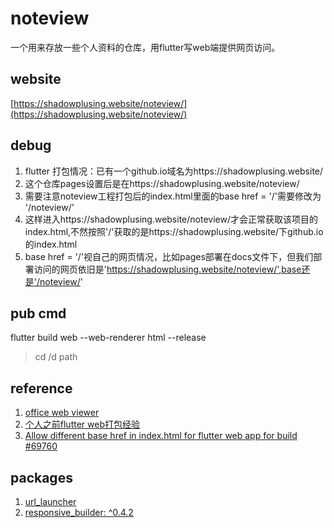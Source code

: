 # noteview
一个用来存放一些个人资料的仓库，用flutter写web端提供网页访问。

## website
[https://shadowplusing.website/noteview/](https://shadowplusing.website/noteview/)

## debug
1. flutter 打包情况：已有一个github.io域名为https://shadowplusing.website/
2. 这个仓库pages设置后是在https://shadowplusing.website/noteview/
3. 需要注意noteview工程打包后的index.html里面的base href = '/'需要修改为 '/noteview/'
4. 这样进入https://shadowplusing.website/noteview/才会正常获取该项目的index.html,不然按照'/'获取的是https://shadowplusing.website/下github.io的index.html
5. base href = '/'视自己的网页情况，比如pages部署在docs文件下，但我们部署访问的网页依旧是'https://shadowplusing.website/noteview/',base还是'/noteview/'

## pub cmd
flutter build web --web-renderer html --release

> cd /d path
## reference
1. [office web viewer](https://juejin.cn/post/7025400224721928223#comment)
2. [个人之前flutter web打包经验](https://github.com/shAdow-XJY/github_blog/blob/master/WriteDown.md)
3. [Allow different base href in index.html for flutter web app for build #69760](https://github.com/flutter/flutter/issues/69760)

## packages
1. [url_launcher](https://pub.dev/packages/url_launcher)
2. [responsive_builder: ^0.4.2](https://pub.dev/packages/responsive_builder)
